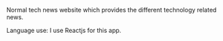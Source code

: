 Normal tech news website which provides the different technology related news. 

Language use: I use Reactjs for this app.
